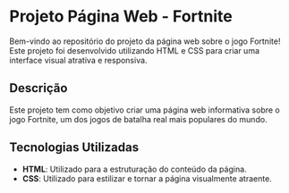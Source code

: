# Projeto Página Web - Fortnite

Bem-vindo ao repositório do projeto da página web sobre o jogo Fortnite! Este projeto foi desenvolvido utilizando HTML e CSS para criar uma interface visual atrativa e responsiva.

## Descrição

Este projeto tem como objetivo criar uma página web informativa sobre o jogo Fortnite, um dos jogos de batalha real mais populares do mundo. 




## Tecnologias Utilizadas

- **HTML**: Utilizado para a estruturação do conteúdo da página.
- **CSS**: Utilizado para estilizar e tornar a página visualmente atraente.


